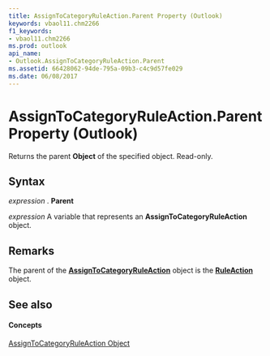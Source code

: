 ```yaml
---
title: AssignToCategoryRuleAction.Parent Property (Outlook)
keywords: vbaol11.chm2266
f1_keywords:
- vbaol11.chm2266
ms.prod: outlook
api_name:
- Outlook.AssignToCategoryRuleAction.Parent
ms.assetid: 66428062-94de-795a-09b3-c4c9d57fe029
ms.date: 06/08/2017
---
```



# AssignToCategoryRuleAction.Parent Property (Outlook)

Returns the parent  **Object** of the specified object. Read-only.


## Syntax

 _expression_ . **Parent**

 _expression_ A variable that represents an **AssignToCategoryRuleAction** object.


## Remarks

The parent of the  **[AssignToCategoryRuleAction](assigntocategoryOutlook.RuleAction.md)** object is the **[RuleAction](Outlook.RuleAction.md)** object.


## See also


#### Concepts


[AssignToCategoryRuleAction Object](assigntocategoryOutlook.RuleAction.md)

